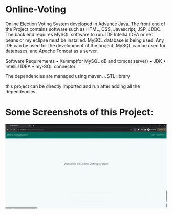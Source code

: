 # Online-Voting
Online Election Voting System developed in Advance Java.
The front end of the Project contains software such as HTML, CSS, Javascript, JSP, JDBC. The back end requires MySQL software to run. IDE IntelliJ IDEA or net beans or my eclipse must be installed. MySQL database is being used. Any IDE can be used for the development of the project, MySQL can be used for databases, and Apache Tomcat as a server.

Software Requirements
•	Xammp(for MySQL dB and tomcat server)
•	JDK
•	IntelliJ IDEA
•	my-SQL connector


The dependencies are managed using maven.
JSTL library 

this project can be directly imported and run after adding all the dependencies



# Some Screenshots of this Project:


![image ait](https://github.com/junaid-346/Online-Voting-master/blob/main/s1.jpg)

